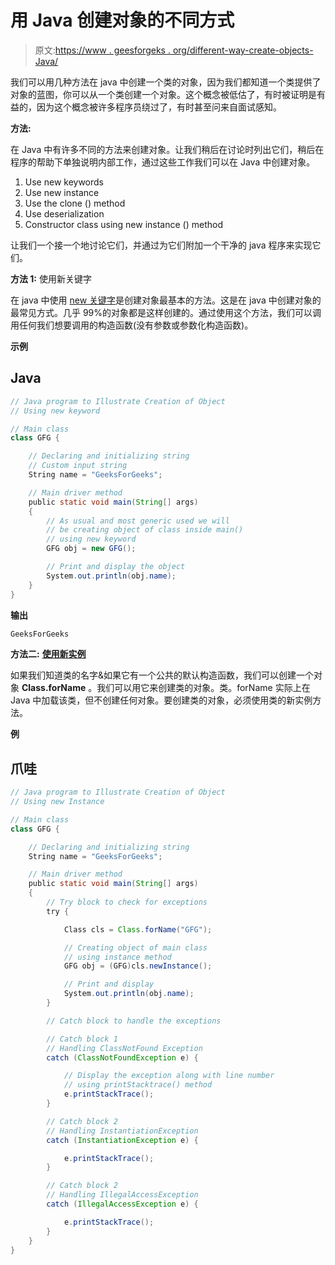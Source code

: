 # 用 Java 创建对象的不同方式

> 原文:[https://www . geesforgeks . org/different-way-create-objects-Java/](https://www.geeksforgeeks.org/different-ways-create-objects-java/)

我们可以用几种方法在 java 中创建一个类的对象，因为我们都知道一个类提供了对象的蓝图，你可以从一个类创建一个对象。这个概念被低估了，有时被证明是有益的，因为这个概念被许多程序员绕过了，有时甚至问来自面试感知。

**方法:**

在 Java 中有许多不同的方法来创建对象。让我们稍后在讨论时列出它们，稍后在程序的帮助下单独说明内部工作，通过这些工作我们可以在 Java 中创建对象。

1.  Use new keywords
2.  Use new instance
3.  Use the clone () method
4.  Use deserialization
5.  Constructor class using new instance () method

让我们一个接一个地讨论它们，并通过为它们附加一个干净的 java 程序来实现它们。

**方法 1:** 使用新关键字

在 java 中使用 [new 关键字](https://www.geeksforgeeks.org/new-operator-java/)是创建对象最基本的方法。这是在 java 中创建对象的最常见方式。几乎 99%的对象都是这样创建的。通过使用这个方法，我们可以调用任何我们想要调用的构造函数(没有参数或参数化构造函数)。

**示例**

## Java

```java
// Java program to Illustrate Creation of Object
// Using new keyword

// Main class
class GFG {

    // Declaring and initializing string
    // Custom input string
    String name = "GeeksForGeeks";

    // Main driver method
    public static void main(String[] args)
    {
        // As usual and most generic used we will
        // be creating object of class inside main()
        // using new keyword
        GFG obj = new GFG();

        // Print and display the object
        System.out.println(obj.name);
    }
}
```

**输出**

```java
GeeksForGeeks
```

**方法二:** [**使用新实例**](https://www.geeksforgeeks.org/new-operator-vs-newinstance-method-java/)

如果我们知道类的名字&如果它有一个公共的默认构造函数，我们可以创建一个对象 **Class.forName** 。我们可以用它来创建类的对象。类。forName 实际上在 Java 中加载该类，但不创建任何对象。要创建类的对象，必须使用类的新实例方法。

**例**

## 爪哇

```java
// Java program to Illustrate Creation of Object
// Using new Instance

// Main class
class GFG {

    // Declaring and initializing string
    String name = "GeeksForGeeks";

    // Main driver method
    public static void main(String[] args)
    {
        // Try block to check for exceptions
        try {

            Class cls = Class.forName("GFG");

            // Creating object of main class
            // using instance method
            GFG obj = (GFG)cls.newInstance();

            // Print and display
            System.out.println(obj.name);
        }

        // Catch block to handle the exceptions

        // Catch block 1
        // Handling ClassNotFound Exception
        catch (ClassNotFoundException e) {

            // Display the exception along with line number
            // using printStacktrace() method
            e.printStackTrace();
        }

        // Catch block 2
        // Handling InstantiationException
        catch (InstantiationException e) {

            e.printStackTrace();
        }

        // Catch block 2
        // Handling IllegalAccessException
        catch (IllegalAccessException e) {

            e.printStackTrace();
        }
    }
}
```